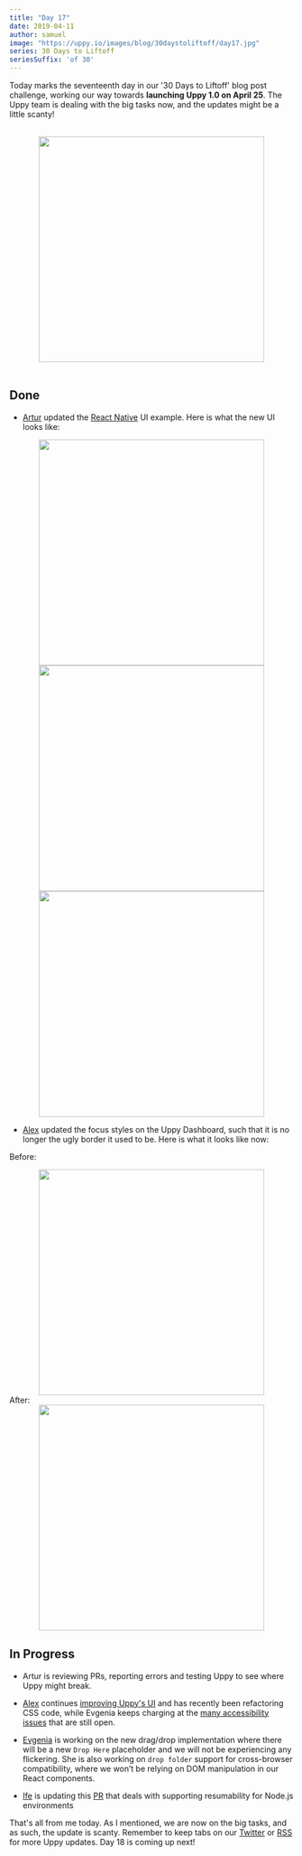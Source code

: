 ```yaml
---
title: "Day 17"
date: 2019-04-11
author: samuel
image: "https://uppy.io/images/blog/30daystoliftoff/day17.jpg"
series: 30 Days to Liftoff
seriesSuffix: 'of 30'
---
```


Today marks the seventeenth day in our '30 Days to Liftoff' blog post challenge, working our way towards **launching Uppy 1.0 on April 25**. The Uppy team is dealing with the big tasks now, and the updates might be a little scanty!

<center><br /><img width="400" src="/images/blog/30daystoliftoff/day17.jpg"><br /><br /></center>


<!--more-->

## Done

- [Artur](https://github.com/arturi) updated the [React Native](https://github.com/transloadit/uppy/pull/988) UI example. Here is what the new UI looks like:

<center><img width="400" src="/images/blog/30daystoliftoff/2019-04-11-react-native-ui-1.png"></center>
<center><img width="400" src="/images/blog/30daystoliftoff/2019-04-11-react-native-ui-2.png"></center>
<center><img width="400" src="/images/blog/30daystoliftoff/2019-04-11-react-native-ui-3.png"></center>

- [Alex](https://github.com/nqst) updated the focus styles on the Uppy Dashboard, such that it is no longer the ugly border it used to be. Here is what it looks like now:

Before:<br />
<center><img width="400" src="/images/blog/30daystoliftoff/2019-04-11-before-focus.gif"></center>
After:<br />
<center><img width="400" src="/images/blog/30daystoliftoff/2019-04-11-after-focus.gif"></center>


## In Progress

- Artur is reviewing PRs, reporting errors and testing Uppy to see where Uppy might break. 

- [Alex](https://github.com/nqst) continues [improving Uppy's UI](https://github.com/transloadit/uppy/compare/master...nqst:design-facelift) and has recently been refactoring CSS code, while Evgenia keeps charging at the [many accessibility issues](https://github.com/transloadit/uppy/issues/created_by/nqst) that are still open.

- [Evgenia](https://github.com/lakesare) is working on the new drag/drop implementation where there will be a new `Drop Here` placeholder and we will not be experiencing any flickering. She is also working on  `drop folder` support for cross-browser compatibility, where we won’t be relying on DOM manipulation in our React components.

- [Ife](https://github.com/ifedapoolarewaju) is updating this [PR](https://github.com/tus/tus-js-client/pull/73) that deals with supporting resumability for Node.js environments


That's all from me today. As I mentioned, we are now on the big tasks, and as such, the update is scanty. Remember to keep tabs on our [Twitter](https://twitter.com/uppy_io) or [RSS](https://uppy.io/atom.xml) for more Uppy updates. Day 18 is coming up next!
